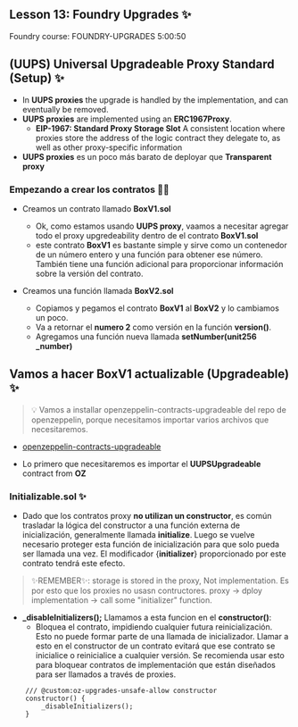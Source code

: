 ## Lesson 13: Foundry Upgrades ✨

Foundry course: FOUNDRY-UPGRADES
5:00:50

## (UUPS) Universal Upgradeable Proxy Standard (Setup) ✨

- In **UUPS proxies** the upgrade is handled by the implementation, and can eventually be removed.
- **UUPS proxies** are implemented using an **ERC1967Proxy**.
  - **EIP-1967: Standard Proxy Storage Slot**
    A consistent location where proxies store the address of the logic contract they delegate to, as well as other proxy-specific information
- **UUPS proxies** es un poco más barato de deployar que **Transparent proxy**

### Empezando a crear los contratos 🧑‍🔬

- Creamos un contrato llamado **BoxV1.sol**

  - Ok, como estamos usando **UUPS proxy**, vaamos a necesitar agregar todo el proxy upgredeability dentro de el contrato **BoxV1.sol**
  - este contrato **BoxV1** es bastante simple y sirve como un contenedor de un número entero y una función para obtener ese número. También tiene una función adicional para proporcionar información sobre la versión del contrato.

- Creamos una función llamada **BoxV2.sol**
  - Copiamos y pegamos el contrato **BoxV1** al **BoxV2** y lo cambiamos un poco.
  - Va a retornar el **numero 2** como versión en la función **version()**.
  - Agregamos una función nueva llamada **setNumber(unit256 \_number)**

## Vamos a hacer BoxV1 actualizable (Upgradeable) ✨

> 💡 Vamos a installar openzeppelin-contracts-upgradeable del repo de openzeppelin, porque necesitamos importar varios archivos que necesitaremos.

- [openzeppelin-contracts-upgradeable](https://github.com/OpenZeppelin/openzeppelin-contracts-upgradeable)

- Lo primero que necesitaremos es importar el **UUPSUpgradeable** contract from **OZ**

### Initializable.sol ✨

- Dado que los contratos proxy **no utilizan un constructor**, es común trasladar la lógica del constructor a una función externa de inicialización, generalmente llamada **initialize**. Luego se vuelve necesario proteger esta función de inicialización para que solo pueda ser llamada una vez. El modificador {**initializer**} proporcionado por este contrato tendrá este efecto.

> ✨REMEMBER✨: storage is stored in the proxy, Not implementation. Es por esto que los proxies no usasn contructores.
> proxy -> dploy implementation -> call some "initializer" function.

- **\_disableInitializers();** Llamamos a esta funcion en el **constructor()**:
  - Bloquea el contrato, impidiendo cualquier futura reinicialización. Esto no puede formar parte de una llamada de inicializador. Llamar a esto en el constructor de un contrato evitará que ese contrato se inicialice o reinicialice a cualquier versión. Se recomienda usar esto para bloquear contratos de implementación que están diseñados para ser llamados a través de proxies.

```solidity
    /// @custom:oz-upgrades-unsafe-allow constructor
    constructor() {
        _disableInitializers();
    }
```
